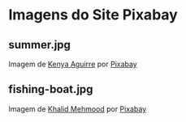 # Imagens do Site Pixabay

## summer.jpg
Imagem de [Kenya Aguirre](https://pixabay.com/pt/users/keenyam-10801065/?utm_source=link-attribution&utm_medium=referral&utm_campaign=image&utm_content=5341326) por [Pixabay](https://pixabay.com/pt/?utm_source=link-attribution&utm_medium=referral&utm_campaign=image&utm_content=5341326)

## fishing-boat.jpg
Imagem de [Khalid Mehmood](https://pixabay.com/pt/users/K_Malik-11208973/?utm_source=link-attribution&utm_medium=referral&utm_campaign=image&utm_content=5541327) por [Pixabay](https://pixabay.com/pt/?utm_source=link-attribution&utm_medium=referral&utm_campaign=image&utm_content=5541327)
